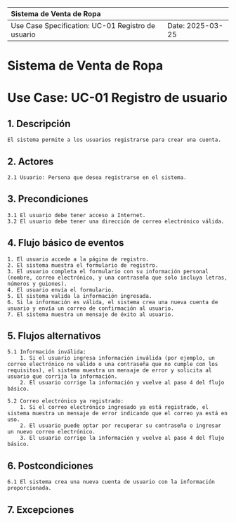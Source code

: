 | Sistema de Venta de Ropa |  |
| :--------- | --------- |
| Use Case Specification: UC-01 Registro de usuario | Date: 2025-03-25 |

# Sistema de Venta de Ropa
# Use Case: UC-01 Registro de usuario

## 1. Descripción
    El sistema permite a los usuarios registrarse para crear una cuenta.

## 2. Actores
    2.1 Usuario: Persona que desea registrarse en el sistema.

## 3. Precondiciones
    3.1 El usuario debe tener acceso a Internet.
    3.2 El usuario debe tener una dirección de correo electrónico válida.

## 4. Flujo básico de eventos
    1. El usuario accede a la página de registro.
    2. El sistema muestra el formulario de registro.
    3. El usuario completa el formulario con su información personal (nombre, correo electrónico, y una contraseña que solo incluya letras, números y guiones).
    4. El usuario envía el formulario.
    5. El sistema valida la información ingresada.
    6. Si la información es válida, el sistema crea una nueva cuenta de usuario y envía un correo de confirmación al usuario.
    7. El sistema muestra un mensaje de éxito al usuario.

## 5. Flujos alternativos
    5.1 Información inválida:
        1. Si el usuario ingresa información inválida (por ejemplo, un correo electrónico no válido o una contraseña que no cumple con los requisitos), el sistema muestra un mensaje de error y solicita al usuario que corrija la información.
        2. El usuario corrige la información y vuelve al paso 4 del flujo básico.

    5.2 Correo electrónico ya registrado:
        1. Si el correo electrónico ingresado ya está registrado, el sistema muestra un mensaje de error indicando que el correo ya está en uso.
        2. El usuario puede optar por recuperar su contraseña o ingresar un nuevo correo electrónico.
        3. El usuario corrige la información y vuelve al paso 4 del flujo básico.

## 6. Postcondiciones
    6.1 El sistema crea una nueva cuenta de usuario con la información proporcionada.

## 7. Excepciones
